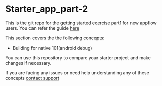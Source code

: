 # Starter_app_part-2

This is the git repo for the getting started exercise part1 for new appflow users. You can refer the guide [here](https://docs.google.com/document/d/1LkMho-DqPvroyzeUUVKhtrCXX912n66NeKH_Z5CAsuQ/edit)

This section covers the the following concepts:

* Building for native 101(android debug)

You can use this repository to compare your starter project and make changes if necessary.

If you are facing any issues or need help understanding any of these concepts [contact support](support@ionic.io)
